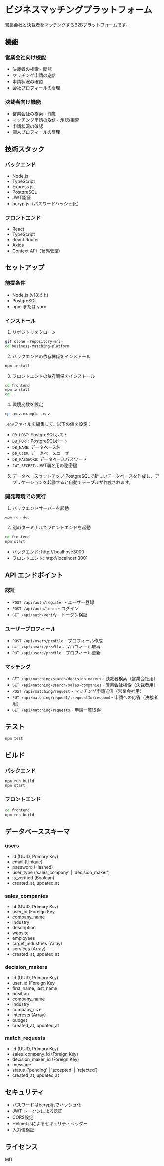 # ビジネスマッチングプラットフォーム

営業会社と決裁者をマッチングするB2Bプラットフォームです。

## 機能

### 営業会社向け機能
- 決裁者の検索・閲覧
- マッチング申請の送信
- 申請状況の確認
- 会社プロフィールの管理

### 決裁者向け機能
- 営業会社の検索・閲覧
- マッチング申請の受信・承認/拒否
- 申請状況の確認
- 個人プロフィールの管理

## 技術スタック

### バックエンド
- Node.js
- TypeScript
- Express.js
- PostgreSQL
- JWT認証
- bcryptjs（パスワードハッシュ化）

### フロントエンド
- React
- TypeScript
- React Router
- Axios
- Context API（状態管理）

## セットアップ

### 前提条件
- Node.js (v18以上)
- PostgreSQL
- npm または yarn

### インストール

1. リポジトリをクローン
```bash
git clone <repository-url>
cd business-matching-platform
```

2. バックエンドの依存関係をインストール
```bash
npm install
```

3. フロントエンドの依存関係をインストール
```bash
cd frontend
npm install
cd ..
```

4. 環境変数を設定
```bash
cp .env.example .env
```

`.env`ファイルを編集して、以下の値を設定：
- `DB_HOST`: PostgreSQLホスト
- `DB_PORT`: PostgreSQLポート
- `DB_NAME`: データベース名
- `DB_USER`: データベースユーザー
- `DB_PASSWORD`: データベースパスワード
- `JWT_SECRET`: JWT署名用の秘密鍵

5. データベースセットアップ
PostgreSQLで新しいデータベースを作成し、アプリケーションを起動すると自動でテーブルが作成されます。

### 開発環境での実行

1. バックエンドサーバーを起動
```bash
npm run dev
```

2. 別のターミナルでフロントエンドを起動
```bash
cd frontend
npm start
```

- バックエンド: http://localhost:3000
- フロントエンド: http://localhost:3001

## API エンドポイント

### 認証
- `POST /api/auth/register` - ユーザー登録
- `POST /api/auth/login` - ログイン
- `GET /api/auth/verify` - トークン検証

### ユーザープロフィール
- `POST /api/users/profile` - プロフィール作成
- `GET /api/users/profile` - プロフィール取得
- `PUT /api/users/profile` - プロフィール更新

### マッチング
- `GET /api/matching/search/decision-makers` - 決裁者検索（営業会社用）
- `GET /api/matching/search/sales-companies` - 営業会社検索（決裁者用）
- `POST /api/matching/request` - マッチング申請送信（営業会社用）
- `PUT /api/matching/request/:requestId/respond` - 申請への応答（決裁者用）
- `GET /api/matching/requests` - 申請一覧取得

## テスト

```bash
npm test
```

## ビルド

### バックエンド
```bash
npm run build
npm start
```

### フロントエンド
```bash
cd frontend
npm run build
```

## データベーススキーマ

### users
- id (UUID, Primary Key)
- email (Unique)
- password (Hashed)
- user_type ('sales_company' | 'decision_maker')
- is_verified (Boolean)
- created_at, updated_at

### sales_companies
- id (UUID, Primary Key)
- user_id (Foreign Key)
- company_name
- industry
- description
- website
- employees
- target_industries (Array)
- services (Array)
- created_at, updated_at

### decision_makers
- id (UUID, Primary Key)
- user_id (Foreign Key)
- first_name, last_name
- position
- company_name
- industry
- company_size
- interests (Array)
- budget
- created_at, updated_at

### match_requests
- id (UUID, Primary Key)
- sales_company_id (Foreign Key)
- decision_maker_id (Foreign Key)
- message
- status ('pending' | 'accepted' | 'rejected')
- created_at, updated_at

## セキュリティ

- パスワードはbcryptjsでハッシュ化
- JWT トークンによる認証
- CORS設定
- Helmet.jsによるセキュリティヘッダー
- 入力値検証

## ライセンス

MIT